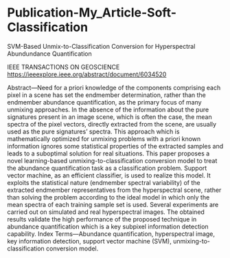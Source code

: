 # Publication-My_Article-Soft-Classification
SVM-Based Unmix-to-Classification Conversion for Hyperspectral Abundundance Quantification

IEEE TRANSACTIONS ON GEOSCIENCE
https://ieeexplore.ieee.org/abstract/document/6034520

Abstract—Need for a priori knowledge of the components comprising
each pixel in a scene has set the endmember determination,
rather than the endmember abundance quantification, as the
primary focus of many unmixing approaches. In the absence of
the information about the pure signatures present in an image
scene, which is often the case, the mean spectra of the pixel
vectors, directly extracted from the scene, are usually used as the
pure signatures’ spectra. This approach which is mathematically
optimized for unmixing problems with a priori known information
ignores some statistical properties of the extracted samples and
leads to a suboptimal solution for real situations. This paper proposes
a novel learning-based unmixing-to-classification conversion
model to treat the abundance quantification task as a classification
problem. Support vector machine, as an efficient classifier, is used
to realize this model. It exploits the statistical nature (endmember
spectral variability) of the extracted endmember representatives
from the hyperspectral scene, rather than solving the problem
according to the ideal model in which only the mean spectra of
each training sample set is used. Several experiments are carried
out on simulated and real hyperspectral images. The obtained
results validate the high performance of the proposed technique
in abundance quantification which is a key subpixel information
detection capability.
Index Terms—Abundance quantification, hyperspectral image,
key information detection, support vector machine (SVM),
unmixing-to-classification conversion model.
